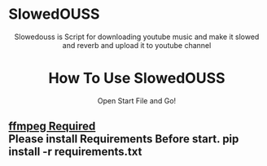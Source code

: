 
<h1> SlowedOUSS</h1>
<center>
<p>Slowedouss is Script for downloading youtube music and make it slowed and reverb and upload it to youtube channel</p>
</center>
<center>
<h1>
    How To Use SlowedOUSS
</h1>
<p>
    Open Start File and Go!
</p>
</center>


<h2>
<a href="https://www.geeksforgeeks.org/how-to-install-ffmpeg-on-windows/">ffmpeg Required</a><br>
Please install Requirements Before start.
pip install -r requirements.txt
</h2>

